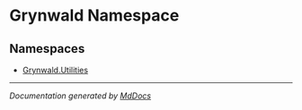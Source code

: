 ﻿<!--  
  <auto-generated>   
    The contents of this file were generated by a tool.  
    Changes to this file may be list if the file is regenerated  
  </auto-generated>   
-->

# Grynwald Namespace

## Namespaces

- [Grynwald.Utilities](Utilities/index.md)

___

*Documentation generated by [MdDocs](https://github.com/ap0llo/mddocs)*
